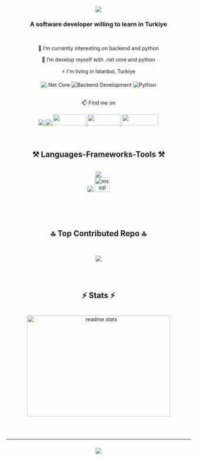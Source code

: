 <h1 align="center">
    <img src="https://readme-typing-svg.herokuapp.com/?font=Righteous&size=35&center=true&vCenter=true&width=500&height=70&duration=4000&lines=Hi+There!+👋;+I'm+kadir+demirkaya!;" />
</h1>

<h3 align="center">A software developer willing to learn in Turkiye</h3>

<br/>

<div align="center">
 
 🔭 I’m currently interesting on backend and python 
 
 🌱 I’m develop myself with .net core and python 

 ⚡ I'm living in Istanbul, Turkiye

 

![.Net Core](https://img.shields.io/badge/.NET%20Core-5C2D91?style=flat&logo=.net&logoColor=white)
![Backend Development](https://img.shields.io/badge/Backend%20Development-black?style=flat&logo=backend&logoColor=white)
![Python](https://img.shields.io/badge/Python-0078D4?style=flat&logo=microservices&logoColor=white)

<br/>
📫 Find me on
<br/>
<br/>

</div>
 
<div align="center"> 
  <a href="mailto:kadir.dmrky95@gmail.com">
    <img src="https://img.shields.io/badge/Gmail-333333?style=for-the-badge&logo=gmail&logoColor=red" />
  </a>
  <a href="https://linkedin.com/in/kadirdemirkaya" target="_blank">
    <img src="https://img.shields.io/badge/LinkedIn-0077B5?style=for-the-badge&logo=linkedin&logoColor=white" target="_blank" />
  </a>
  <a href="https://github.com/kadirdemirkaya" target="_blank">
    <img src="https://img.shields.io/badge/GitHub-%2312100E.svg?style=flat&logo=github&logoColor=white" width="90" height="30" />
  </a>
 <a href="https://www.nuget.org/profiles/kadirkdr" target="_blank">
   <img src="https://img.shields.io/badge/-NuGet-004880?style=flat&logo=nuget&logoColor=white" width="90" height="30" />
 </a>
 <a href="https://www.kaggle.com/kadirkdr" target="_blank">
   <img src="https://img.shields.io/badge/-Kaggle-20BEFF?style=flat&logo=kaggle&logoColor=white" width="100" height="30" />
 </a>
</div>

<br>
<br/>

<h2 align="center">⚒️ Languages-Frameworks-Tools ⚒️</h2>
<br/>
<div align="center">
    <img src="https://skillicons.dev/icons?i=cs,py,dotnet,postgres,postman,rabbitmq,redis,vscode,github,linkedin" /><br>
    <img src="https://skillicons.dev/icons?i=html,css,js,nginx,docker,git,aws" />
   <img src="https://www.svgrepo.com/show/303229/microsoft-sql-server-logo.svg" alt="mssql" width="40" height="40"/>
</div>

<br/>
<br/>


<br>
<br>

<h2 align="center">🔝 Top Contributed Repo 🔝</h2>
<br>
 
<div align=center>
    
![](https://github-contributor-stats.vercel.app/api?username=kadirdemirkaya&limit=5&theme=tokyonight&combine_all_yearly_contributions=true)

</div>

<br>
<br>

<h2 align="center">⚡ Stats ⚡</h2>
<br>
<div align=center>
   <img width=390 height=276 src="https://github-readme-stats.vercel.app/api/top-langs/?username=kadirdemirkaya&hide=javascript,html" alt="readme stats" />
    

   
  <br/>
</div>

<br/><br/>
<hr/>

<h3 align="center">
    <img src="https://readme-typing-svg.herokuapp.com/?font=Righteous&size=25&center=true&vCenter=true&width=500&height=70&duration=4000&lines=Thanks+for+visiting!+✌️;+Shoot+me+a+message+on+Linkedin!;I'm+always+down+to+collab+:)">
</h3>

<br/>
